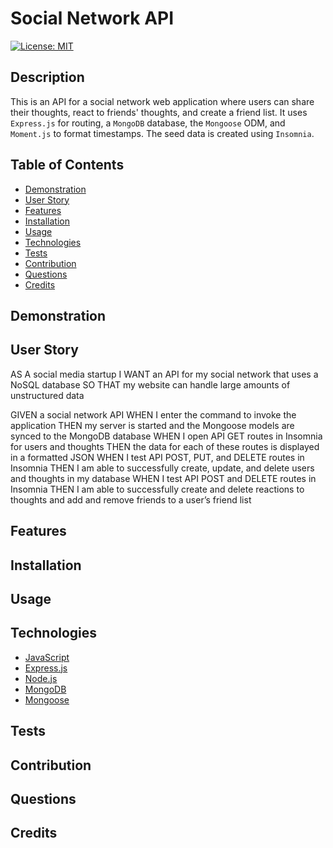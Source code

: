 # Social Network API 

[![License: MIT](https://img.shields.io/badge/License-MIT-blue.svg)](https://github.com/RedactdName/socialNetworkAPI.git)

## Description 

This is an API for a social network web application where users can share their thoughts, react to friends' thoughts, and create a friend list. It uses `Express.js` for routing, a `MongoDB` database, the `Mongoose` ODM, and `Moment.js` to format timestamps. The seed data is created using `Insomnia`.



## Table of Contents 

- [Demonstration](#demonstration)
- [User Story](#user-story)
- [Features](#features)
- [Installation](#installation)
- [Usage](#usage)
- [Technologies](#technologies)
- [Tests](#tests)
- [Contribution](#contribution)
- [Questions](#questions)
- [Credits](#credits)

## Demonstration 



## User Story 

AS A social media startup
I WANT an API for my social network that uses a NoSQL database
SO THAT my website can handle large amounts of unstructured data


GIVEN a social network API
WHEN I enter the command to invoke the application
THEN my server is started and the Mongoose models are synced to the MongoDB database
WHEN I open API GET routes in Insomnia for users and thoughts
THEN the data for each of these routes is displayed in a formatted JSON
WHEN I test API POST, PUT, and DELETE routes in Insomnia
THEN I am able to successfully create, update, and delete users and thoughts in my database
WHEN I test API POST and DELETE routes in Insomnia
THEN I am able to successfully create and delete reactions to thoughts and add and remove friends to a user’s friend list


## Features

## Installation

## Usage 

## Technologies

- [JavaScript](https://developer.mozilla.org/en-US/docs/Web/JavaScript)
- [Express.js](https://expressjs.com/)
- [Node.js](https://nodejs.org/en/)
- [MongoDB](https://www.mongodb.com/)
- [Mongoose](https://mongoosejs.com/)

## Tests

## Contribution

## Questions

## Credits